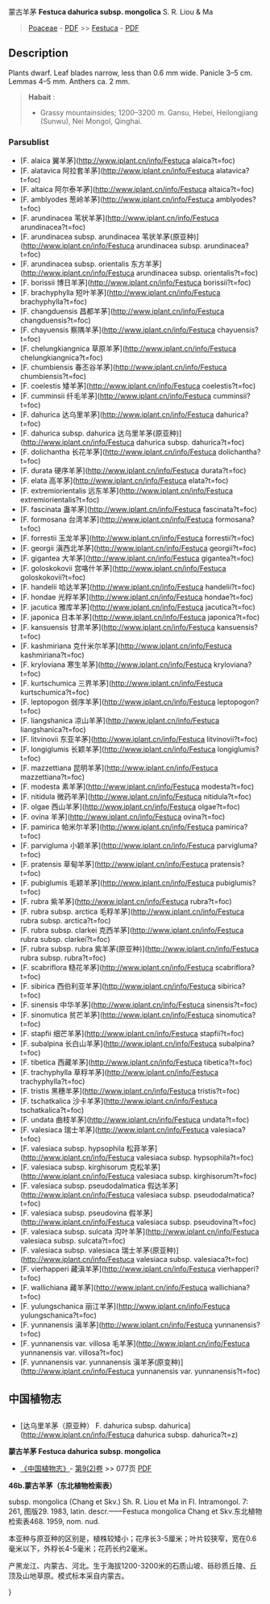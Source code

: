 蒙古羊茅 **Festuca dahurica subsp. mongolica** S. R. Liou & Ma

> [Poaceae](http://www.iplant.cn/info/Poaceae?t=foc) - [PDF](http://www.iplant.cn/foc/pdf/Poaceae.pdf) >> [Festuca](http://www.iplant.cn/info/Festuca?t=foc) - [PDF](http://www.iplant.cn/foc/pdf/Festuca.pdf)

## Description

Plants dwarf. Leaf blades narrow, less than 0.6 mm wide. Panicle 3–5 cm. Lemmas 4–5 mm. Anthers ca. 2 mm.

> **Habait** : 
>* Grassy mountainsides; 1200–3200 m. Gansu, Hebei, Heilongjiang (Sunwu), Nei Mongol, Qinghai.

### Parsublist

* [F.  alaica  翼羊茅](http://www.iplant.cn/info/Festuca alaica?t=foc)
* [F.  alatavica  阿拉套羊茅](http://www.iplant.cn/info/Festuca alatavica?t=foc)
* [F.  altaica  阿尔泰羊茅](http://www.iplant.cn/info/Festuca altaica?t=foc)
* [F.  amblyodes  葱岭羊茅](http://www.iplant.cn/info/Festuca amblyodes?t=foc)
* [F.  arundinacea  苇状羊茅](http://www.iplant.cn/info/Festuca arundinacea?t=foc)
* [F.  arundinacea subsp. arundinacea  苇状羊茅(原亚种)](http://www.iplant.cn/info/Festuca arundinacea subsp. arundinacea?t=foc)
* [F.  arundinacea subsp. orientalis  东方羊茅](http://www.iplant.cn/info/Festuca arundinacea subsp. orientalis?t=foc)
* [F.  borissii  博日羊茅](http://www.iplant.cn/info/Festuca borissii?t=foc)
* [F.  brachyphylla  短叶羊茅](http://www.iplant.cn/info/Festuca brachyphylla?t=foc)
* [F.  changduensis  昌都羊茅](http://www.iplant.cn/info/Festuca changduensis?t=foc)
* [F.  chayuensis  察隅羊茅](http://www.iplant.cn/info/Festuca chayuensis?t=foc)
* [F.  chelungkiangnica  草原羊茅](http://www.iplant.cn/info/Festuca chelungkiangnica?t=foc)
* [F.  chumbiensis  春丕谷羊茅](http://www.iplant.cn/info/Festuca chumbiensis?t=foc)
* [F.  coelestis  矮羊茅](http://www.iplant.cn/info/Festuca coelestis?t=foc)
* [F.  cumminsii  纤毛羊茅](http://www.iplant.cn/info/Festuca cumminsii?t=foc)
* [F.  dahurica  达乌里羊茅](http://www.iplant.cn/info/Festuca dahurica?t=foc)
* [F.  dahurica subsp. dahurica  达乌里羊茅(原亚种)](http://www.iplant.cn/info/Festuca dahurica subsp. dahurica?t=foc)
* [F.  dolichantha  长花羊茅](http://www.iplant.cn/info/Festuca dolichantha?t=foc)
* [F.  durata  硬序羊茅](http://www.iplant.cn/info/Festuca durata?t=foc)
* [F.  elata  高羊茅](http://www.iplant.cn/info/Festuca elata?t=foc)
* [F.  extremiorientalis  远东羊茅](http://www.iplant.cn/info/Festuca extremiorientalis?t=foc)
* [F.  fascinata  蛊羊茅](http://www.iplant.cn/info/Festuca fascinata?t=foc)
* [F.  formosana  台湾羊茅](http://www.iplant.cn/info/Festuca formosana?t=foc)
* [F.  forrestii  玉龙羊茅](http://www.iplant.cn/info/Festuca forrestii?t=foc)
* [F.  georgii  滇西北羊茅](http://www.iplant.cn/info/Festuca georgii?t=foc)
* [F.  gigantea  大羊茅](http://www.iplant.cn/info/Festuca gigantea?t=foc)
* [F.  goloskokovii  宫咯什羊茅](http://www.iplant.cn/info/Festuca goloskokovii?t=foc)
* [F.  handelii  哈达羊茅](http://www.iplant.cn/info/Festuca handelii?t=foc)
* [F.  hondae  光稃羊茅](http://www.iplant.cn/info/Festuca hondae?t=foc)
* [F.  jacutica  雅库羊茅](http://www.iplant.cn/info/Festuca jacutica?t=foc)
* [F.  japonica  日本羊茅](http://www.iplant.cn/info/Festuca japonica?t=foc)
* [F.  kansuensis  甘肃羊茅](http://www.iplant.cn/info/Festuca kansuensis?t=foc)
* [F.  kashmiriana  克什米尔羊茅](http://www.iplant.cn/info/Festuca kashmiriana?t=foc)
* [F.  kryloviana  寒生羊茅](http://www.iplant.cn/info/Festuca kryloviana?t=foc)
* [F.  kurtschumica  三界羊茅](http://www.iplant.cn/info/Festuca kurtschumica?t=foc)
* [F.  leptopogon  弱序羊茅](http://www.iplant.cn/info/Festuca leptopogon?t=foc)
* [F.  liangshanica  凉山羊茅](http://www.iplant.cn/info/Festuca liangshanica?t=foc)
* [F.  litvinovii  东亚羊茅](http://www.iplant.cn/info/Festuca litvinovii?t=foc)
* [F.  longiglumis  长颖羊茅](http://www.iplant.cn/info/Festuca longiglumis?t=foc)
* [F.  mazzettiana  昆明羊茅](http://www.iplant.cn/info/Festuca mazzettiana?t=foc)
* [F.  modesta  素羊茅](http://www.iplant.cn/info/Festuca modesta?t=foc)
* [F.  nitidula  微药羊茅](http://www.iplant.cn/info/Festuca nitidula?t=foc)
* [F.  olgae  西山羊茅](http://www.iplant.cn/info/Festuca olgae?t=foc)
* [F.  ovina  羊茅](http://www.iplant.cn/info/Festuca ovina?t=foc)
* [F.  pamirica  帕米尔羊茅](http://www.iplant.cn/info/Festuca pamirica?t=foc)
* [F.  parvigluma  小颖羊茅](http://www.iplant.cn/info/Festuca parvigluma?t=foc)
* [F.  pratensis  草甸羊茅](http://www.iplant.cn/info/Festuca pratensis?t=foc)
* [F.  pubiglumis  毛颖羊茅](http://www.iplant.cn/info/Festuca pubiglumis?t=foc)
* [F.  rubra  紫羊茅](http://www.iplant.cn/info/Festuca rubra?t=foc)
* [F.  rubra subsp. arctica  毛稃羊茅](http://www.iplant.cn/info/Festuca rubra subsp. arctica?t=foc)
* [F.  rubra subsp. clarkei  克西羊茅](http://www.iplant.cn/info/Festuca rubra subsp. clarkei?t=foc)
* [F.  rubra subsp. rubra  紫羊茅(原亚种)](http://www.iplant.cn/info/Festuca rubra subsp. rubra?t=foc)
* [F.  scabriflora  糙花羊茅](http://www.iplant.cn/info/Festuca scabriflora?t=foc)
* [F.  sibirica  西伯利亚羊茅](http://www.iplant.cn/info/Festuca sibirica?t=foc)
* [F.  sinensis  中华羊茅](http://www.iplant.cn/info/Festuca sinensis?t=foc)
* [F.  sinomutica  贫芒羊茅](http://www.iplant.cn/info/Festuca sinomutica?t=foc)
* [F.  stapfii  细芒羊茅](http://www.iplant.cn/info/Festuca stapfii?t=foc)
* [F.  subalpina  长白山羊茅](http://www.iplant.cn/info/Festuca subalpina?t=foc)
* [F.  tibetica  西藏羊茅](http://www.iplant.cn/info/Festuca tibetica?t=foc)
* [F.  trachyphylla  草稃羊茅](http://www.iplant.cn/info/Festuca trachyphylla?t=foc)
* [F.  tristis  黑穗羊茅](http://www.iplant.cn/info/Festuca tristis?t=foc)
* [F.  tschatkalica  沙卡羊茅](http://www.iplant.cn/info/Festuca tschatkalica?t=foc)
* [F.  undata  曲枝羊茅](http://www.iplant.cn/info/Festuca undata?t=foc)
* [F.  valesiaca  瑞士羊茅](http://www.iplant.cn/info/Festuca valesiaca?t=foc)
* [F.  valesiaca subsp. hypsophila  松菲羊茅](http://www.iplant.cn/info/Festuca valesiaca subsp. hypsophila?t=foc)
* [F.  valesiaca subsp. kirghisorum  克松羊茅](http://www.iplant.cn/info/Festuca valesiaca subsp. kirghisorum?t=foc)
* [F.  valesiaca subsp. pseudodalmatica  假达羊茅](http://www.iplant.cn/info/Festuca valesiaca subsp. pseudodalmatica?t=foc)
* [F.  valesiaca subsp. pseudovina  假羊茅](http://www.iplant.cn/info/Festuca valesiaca subsp. pseudovina?t=foc)
* [F.  valesiaca subsp. sulcata  沟叶羊茅](http://www.iplant.cn/info/Festuca valesiaca subsp. sulcata?t=foc)
* [F.  valesiaca subsp. valesiaca  瑞士羊茅(原亚种)](http://www.iplant.cn/info/Festuca valesiaca subsp. valesiaca?t=foc)
* [F.  vierhapperi  藏滇羊茅](http://www.iplant.cn/info/Festuca vierhapperi?t=foc)
* [F.  wallichiana  藏羊茅](http://www.iplant.cn/info/Festuca wallichiana?t=foc)
* [F.  yulungschanica  丽江羊茅](http://www.iplant.cn/info/Festuca yulungschanica?t=foc)
* [F.  yunnanensis  滇羊茅](http://www.iplant.cn/info/Festuca yunnanensis?t=foc)
* [F.  yunnanensis var. villosa  毛羊茅](http://www.iplant.cn/info/Festuca yunnanensis var. villosa?t=foc)
* [F.  yunnanensis var. yunnanensis  滇羊茅(原变种)](http://www.iplant.cn/info/Festuca yunnanensis var. yunnanensis?t=foc)

## 中国植物志

## 
* [达乌里羊茅（原亚种）  F.  dahurica subsp. dahurica](http://www.iplant.cn/info/Festuca dahurica subsp. dahurica?t=z)

**蒙古羊茅 Festuca dahurica subsp. mongolica**

* [《中国植物志》](http://www.iplant.cn/frps)- [第9(2)卷](http://www.iplant.cn/frps/vol/9(2)) >> 077页 [PDF](http://www.iplant.cn/frps/pdf/9(2)/077b.pdf)

**46b.蒙古羊茅（东北植物检索表）**

subsp. mongolica (Chang et Skv.) Sh. R. Liou et Ma in Fl. Intramongol. 7: 261, 图版29. 1983, latin. descr.——Festuca mongolica Chang et Skv.东北植物检索表468. 1959, nom. nud.

本亚种与原亚种的区别是，植株较矮小；花序长3-5厘米；叶片较狭窄，宽在0.6毫米以下，外稃长4-5毫米；花药长约2毫米。

产黑龙江、内蒙古、河北。生于海拔1200-3200米的石质山坡、砾砂质丘陵、丘顶及山地草原。模式标本采自内蒙古。

}